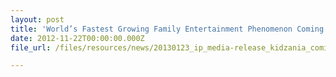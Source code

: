 ```yaml
---
layout: post
title: 'World’s Fastest Growing Family Entertainment Phenomenon Coming to Sentosa'
date: 2012-11-22T00:00:00.000Z
file_url: /files/resources/news/20130123_ip_media-release_kidzania_coming_to_singapore.pdf

---
```


